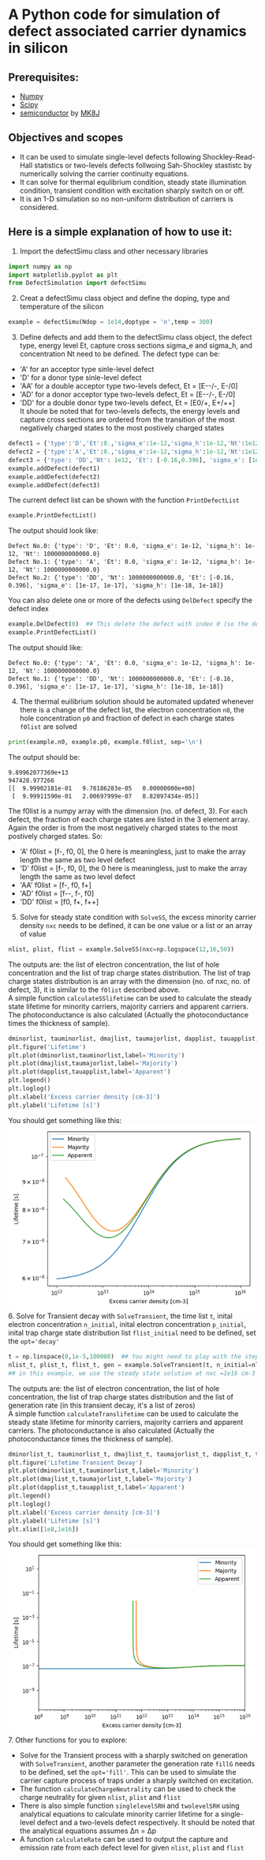 # A Python code for simulation of defect associated carrier dynamics in silicon

## Prerequisites:  
* [Numpy](https://www.numpy.org/)
* [Scipy](https://www.scipy.org/)
* [semiconductor](https://github.com/MK8J/semiconductor) by [MK8J](https://github.com/MK8J)

## Objectives and scopes
* It can be used to simulate single-level defects following Shockley-Read-Hall statistics or two-levels defects follwoing Sah-Shockley stastistc by numerically solving the carrier continuity equations.
* It can solve for thermal equlibrium condition, steady state illumination condition, transient condition with excitation sharply switch on or off.
* It is an 1-D simulation so no non-uniform distribution of carriers is considered.

## Here is a simple explanation of how to use it:
1. Import the defectSimu class and other necessary libraries	
```python
import numpy as np
import matplotlib.pyplot as plt
from DefectSimulation import defectSimu
```

2. Creat a defectSimu class object and define the doping, type and temperature of the silicon
```python
example = defectSimu(Ndop = 1e14,doptype = 'n',temp = 300)
```

3. Define defects and add them to the defectSimu class object, the defect type, energy level Et, capture cross sections sigma_e and sigma_h, and concentration Nt need to be defined. The defect type can be: 
* 'A' for an acceptor type sinle-level defect
* 'D' for a donor type sinle-level defect
* 'AA' for a double acceptor type two-levels defect, Et = [E--/-, E-/0]
* 'AD' for a donor acceptor type two-levels defect, Et = [E--/-, E-/0]
* 'DD' for a double donor type two-levels defect, Et = [E0/+, E+/++]  
It shoule be noted that for two-levels defects, the energy levels and capture cross sections are ordered from the transition of the most negatively charged states to the most postively charged states
```python
defect1 = {'type':'D','Et':0.,'sigma_e':1e-12,'sigma_h':1e-12,'Nt':1e12} 
defect2 = {'type':'A','Et':0.,'sigma_e':1e-12,'sigma_h':1e-12,'Nt':1e12} 
defect3 = {'type': 'DD','Nt': 1e12, 'Et': [-0.16,0.396], 'sigma_e': [1e-17, 1e-17], 'sigma_h': [1e-18, 1e-18]}
example.addDefect(defect1)
example.addDefect(defect2)
example.addDefect(defect3)
```
The current defect list can be shown with the function `PrintDefectList`
```python
example.PrintDefectList()
```
The output should look like:
```
Defect No.0: {'type': 'D', 'Et': 0.0, 'sigma_e': 1e-12, 'sigma_h': 1e-12, 'Nt': 1000000000000.0}
Defect No.1: {'type': 'A', 'Et': 0.0, 'sigma_e': 1e-12, 'sigma_h': 1e-12, 'Nt': 1000000000000.0}
Defect No.2: {'type': 'DD', 'Nt': 1000000000000.0, 'Et': [-0.16, 0.396], 'sigma_e': [1e-17, 1e-17], 'sigma_h': [1e-18, 1e-18]}
```
You can also delete one or more of the defects using `DelDefect` specify the defect index
```python
example.DelDefect(0)  ## This delete the defect with index 0 (so the defect 1)
example.PrintDefectList()
```
The output should like:
```
Defect No.0: {'type': 'A', 'Et': 0.0, 'sigma_e': 1e-12, 'sigma_h': 1e-12, 'Nt': 1000000000000.0}
Defect No.1: {'type': 'DD', 'Nt': 1000000000000.0, 'Et': [-0.16, 0.396], 'sigma_e': [1e-17, 1e-17], 'sigma_h': [1e-18, 1e-18]}
```
4. The thermal euilibrium solution should be automated updated whenever there is a change of the defect list, the electron concentration `n0`, the hole concentration `p0` and fraction of defect in each charge states `f0list` are solved
```python
print(example.n0, example.p0, example.f0list, sep='\n')
```
The output should be:
```
9.89962077369e+13
947428.977266
[[  9.99902181e-01   9.78186283e-05   0.00000000e+00]
 [  9.99911590e-01   2.00697999e-07   8.82097434e-05]]
```
The f0list is a numpy array with the dimension (no. of defect, 3). For each defect, the fraction of each charge states are listed in the 3 element array. Again the order is from the most negatively charged states to the most postively charged states. So:  
* 'A' f0list = [f-, f0, 0], the 0 here is meaningless, just to make the array length the same as two level defect
* 'D' f0list = [f-, f0, 0], the 0 here is meaningless, just to make the array length the same as two level defect
* 'AA' f0list = [f-, f0, f+]
* 'AD' f0list = [f--, f-, f0]
* 'DD' f0list = [f0, f+, f++]
5. Solve for steady state condition with `SolveSS`, the excess minority carrier density `nxc` needs to be defined, it can be one value or a list or an array of value
```python
nlist, plist, flist = example.SolveSS(nxc=np.logspace(12,16,50))
```
The outputs are: the list of electron concentration, the list of hole concentration and the list of trap charge states distribution. The list of trap charge states distribution is an array with the dimension (no. of nxc, no. of defect, 3), it is similar to the `f0list` described above.  
A simple function `calculateSSlifetime` can be used to calculate the steady state lifetime for minority carriers, majority carriers and apparent carriers. The photoconductance is also calculated (Actually the photoconductance times the thickness of sample).
```python
dminorlist, tauminorlist, dmajlist, taumajorlist, dapplist, tauapplist, condlist = example.calculateSSlifetime(nlist, plist, flist)
plt.figure('Lifetime')
plt.plot(dminorlist,tauminorlist,label='Minority')
plt.plot(dmajlist,taumajorlist,label='Majority')
plt.plot(dapplist,tauapplist,label='Apparent')
plt.legend()
plt.loglog()
plt.xlabel('Excess carrier density [cm-3]')
plt.ylabel('Lifetime [s]')
```
You should get something like this:  
![Steady state Lifetime](/example/Lifetime.png)
6. Solve for Transient decay with `SolveTransient`, the time list `t`, inital electron concentration `n_initial`, inital electron concentration `p_initial`, inital trap charge state distribution list `flist_initial` need to be defined, set the `opt='decay'`
```python
t = np.linspace(0,1e-5,100000)  ## You might need to play with the steps of time for convergency of the solver
nlist_t, plist_t, flist_t, gen = example.SolveTransient(t, n_initial=nlist[-1], p_initial=plist[-1], flist_initial=flist[-1], opt='decay')
## in this example, we use the steady state solution at nxc =1e16 cm-3 as the intial decay condition
```
The outputs are: the list of electron concentration, the list of hole concentration, the list of trap charge states distribution and the 
list of generation rate (in this transient decay, it's a list of zeros)  
A simple function `calculateTranslifetime` can be used to calculate the steady state lifetime for minority carriers, majority carriers and apparent carriers. The photoconductance is also calculated (Actually the photoconductance times the thickness of sample).
```python
dminorlist_t, tauminorlist_t, dmajlist_t, taumajorlist_t, dapplist_t, tauapplist_t, condlist_t = example.calculateTranslifetime(nlist_t, plist_t, t, gen)
plt.figure('Lifetime Transient Devay')
plt.plot(dminorlist_t,tauminorlist_t,label='Minority')
plt.plot(dmajlist_t,taumajorlist_t,label='Majority')
plt.plot(dapplist_t,tauapplist_t,label='Apparent')
plt.legend()
plt.loglog()
plt.xlabel('Excess carrier density [cm-3]')
plt.ylabel('Lifetime [s]')
plt.xlim([1e8,1e16])
```
You should get something like this:  
![Transient Lifetime](/example/Lifetime_Transient_Devay.png)
7. Other functions for you to explore:
* Solve for the Transient process with a sharply switched on generation with `SolveTransient`, another parameter the generation rate `fillG` needs to be defined, set the `opt='fill'`. This can be used to simulate the carrier capture process of traps under a sharply switched on excitation.
* The function `calculateChargeNeutrality` can be used to check the charge neutrality for given `nlist`, `plist` and `flist`
* There is also simple function `singlelevelSRH` and `twolevelSRH` using analytical equations to calculate minority carrier lifetime for a single-level defect and a two-levels defect respectively. It should be noted that the analytical equations assumes Δn = Δp
* A function `calculateRate` can be used to output the capture and emission rate from each defect level for given `nlist`, `plist` and `flist`
